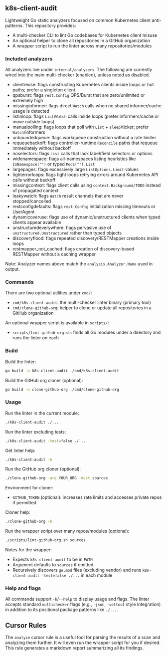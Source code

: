 ## k8s-client-audit

Lightweight Go static analyzers focused on common Kubernetes client anti-patterns. This repository provides:

- A multi-checker CLI to lint Go codebases for Kubernetes client misuse
- An optional helper to clone all repositories in a GitHub organization
- A wrapper script to run the linter across many repositories/modules

### Included analyzers
All analyzers live under `internal/analyzers`. The following are currently wired into the main multi-checker (enabled), unless noted as disabled.

- clientreuse: flags constructing Kubernetes clients inside loops or hot paths; prefer a singleton client
- qpsburst: flags `rest.Config` QPS/Burst that are zero/unlimited or extremely high
- missinginformer: flags direct `Watch` calls when no shared informer/cache usage is detected
- listinloop: flags `List`/`Watch` calls inside loops (prefer informers/cache or move outside loops)
- manualpolling: flags loops that poll with `List` + `sleep`/ticker; prefer `Watch`/informers
- unboundedqueue: flags workqueue construction without a rate limiter
- requeuebackoff: flags controller-runtime `Reconcile` paths that requeue immediately without backoff
- noselectors: flags `List` calls that lack label/field selectors or options
- widenamespace: flags all-namespaces listing heuristics like `InNamespace("")` or typed `Pods("").List`
- largepages: flags excessively large `ListOptions.Limit` values
- tighterrorloops: flags tight loops retrying errors around Kubernetes API calls without backoff
- missingcontext: flags client calls using `context.Background/TODO` instead of propagated context
- leakywatch: flags `Watch` result channels that are never stopped/cancelled
- restconfigdefaults: flags `rest.Config` initialization missing timeouts or UserAgent
- dynamicoveruse: flags use of dynamic/unstructured clients when typed clients appear available
- unstructuredeverywhere: flags pervasive use of `unstructured.Unstructured` rather than typed objects
- discoveryflood: flags repeated discovery/RESTMapper creations inside loops
- restmapper_not_cached: flags creation of discovery-based RESTMapper without a caching wrapper

Note: Analyzer names above match the `analysis.Analyzer.Name` used in output.

### Commands

There are two optional utilities under `cmd/`:

- `cmd/k8s-client-audit`: the multi-checker linter binary (primary tool)
- `cmd/clone-github-org`: helper to clone or update all repositories in a GitHub organization

An optional wrapper script is available in `scripts/`:

- `scripts/lint-github-org.sh`: finds all Go modules under a directory and runs the linter on each

### Build

Build the linter:

```bash
go build -o k8s-client-audit ./cmd/k8s-client-audit
```

Build the GitHub org cloner (optional):

```bash
go build -o clone-github-org ./cmd/clone-github-org
```

### Usage

Run the linter in the current module:

```bash
./k8s-client-audit ./...
```

Run the linter excluding tests:

```bash
./k8s-client-audit -test=false ./...
```

Get linter help:

```bash
./k8s-client-audit -h
```

Run the GitHub org cloner (optional):

```bash
./clone-github-org -org YOUR_ORG -dest sources
```

Environment for cloner:

- `GITHUB_TOKEN` (optional): increases rate limits and accesses private repos if permitted

Cloner help:

```bash
./clone-github-org -h
```

Run the wrapper script over many repos/modules (optional):

```bash
./scripts/lint-github-org.sh sources
```

Notes for the wrapper:

- Expects `k8s-client-audit` to be in `PATH`
- Argument defaults to `sources` if omitted
- Recursively discovers `go.mod` files (excluding vendor) and runs `k8s-client-audit -test=false ./...` in each module

### Help and flags

All commands support `-h`/`--help` to display usage and flags. The linter accepts standard `multichecker` flags (e.g., `-json`, `-vettool` style integration) in addition to its positional package patterns like `./...`.

## Cursor Rules

The `analyze` cursor rule is a useful tool for parsing the results of a scan and analyzing them further.
It will even run the wrapper script for you if desired.
This rule generates a markdown report summarizing all its findings.
